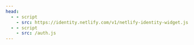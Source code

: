 ```yaml
---
head:
  - - script
    - src: https://identity.netlify.com/v1/netlify-identity-widget.js
  - - script
    - src: /auth.js
---
```

